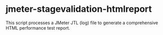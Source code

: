 # jmeter-stagevalidation-htmlreport
This script processes a JMeter JTL (log) file to generate a comprehensive HTML performance test report. 
